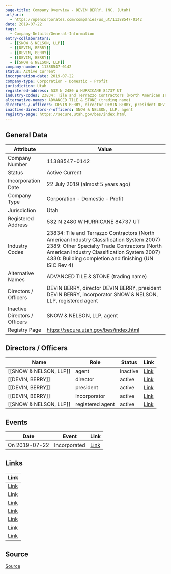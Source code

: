 ```yaml
---
page-title: Company Overview - DEVIN BERRY, INC. (Utah)
url/uri:
  - https://opencorporates.com/companies/us_ut/11388547-0142
date: 2019-07-22
tags:
  - Company-Details/General-Information
entry-collaborators:
  - [[SNOW & NELSON, LLP]]
  - [[DEVIN, BERRY]]
  - [[DEVIN, BERRY]]
  - [[DEVIN, BERRY]]
  - [[SNOW & NELSON, LLP]]
company-number: 11388547-0142
status: Active Current
incorporation-date: 2019-07-22
company-type: Corporation - Domestic - Profit
jurisdiction: Utah
registered-address: 532 N 2480 W HURRICANE 84737 UT
industry-codes: 23834: Tile and Terrazzo Contractors (North American Industry Classification System 2007) 2389: Other Specialty Trade Contractors (North American Industry Classification System 2007) 4330: Building completion and finishing (UN ISIC Rev 4)
alternative-names: ADVANCED TILE & STONE (trading name)
directors-/-officers: DEVIN BERRY, director DEVIN BERRY, president DEVIN BERRY, incorporator SNOW & NELSON, LLP, registered agent
inactive-directors-/-officers: SNOW & NELSON, LLP, agent
registry-page: https://secure.utah.gov/bes/index.html
---
```

## General Data
| Attribute | Value |
|-----------|-------|
| Company Number | 11388547-0142 |
| Status | Active Current |
| Incorporation Date | 22 July 2019 (almost 5 years ago) |
| Company Type | Corporation - Domestic - Profit |
| Jurisdiction | Utah |
| Registered Address | 532 N 2480 W HURRICANE 84737 UT |
| Industry Codes | 23834: Tile and Terrazzo Contractors (North American Industry Classification System 2007) 2389: Other Specialty Trade Contractors (North American Industry Classification System 2007) 4330: Building completion and finishing (UN ISIC Rev 4) |
| Alternative Names | ADVANCED TILE & STONE (trading name) |
| Directors / Officers | DEVIN BERRY, director DEVIN BERRY, president DEVIN BERRY, incorporator SNOW & NELSON, LLP, registered agent |
| Inactive Directors / Officers | SNOW & NELSON, LLP, agent |
| Registry Page | https://secure.utah.gov/bes/index.html |

## Directors / Officers
| Name | Role | Status | Link |
|------|------|--------|------|
| [[SNOW & NELSON, LLP]] | agent | inactive | [Link](https://opencorporates.com/officers/360013931) |
| [[DEVIN, BERRY]] | director | active | [Link](https://opencorporates.com/officers/766325169) |
| [[DEVIN, BERRY]] | president | active | [Link](https://opencorporates.com/officers/766325172) |
| [[DEVIN, BERRY]] | incorporator | active | [Link](https://opencorporates.com/officers/766325175) |
| [[SNOW & NELSON, LLP]] | registered agent | active | [Link](https://opencorporates.com/officers/766325181) |

## Events
| Date | Event | Link |
|------|-------|------|
| On 2019-07-22 | Incorporated | [Link](https://opencorporates.com/events/1570654628) |

## Links
| Link |
|------|
| [Link](/officers/360013931) |
| [Link](/officers/766325169) |
| [Link](/officers/766325181) |
| [Link](/officers/766325175) |
| [Link](/events/1570654628) |
| [Link](https://secure.utah.gov/bes/index.html) |
| [Link](/officers/766325172) |


## Source
[Source](https://opencorporates.com/companies/us_ut/11388547-0142)
